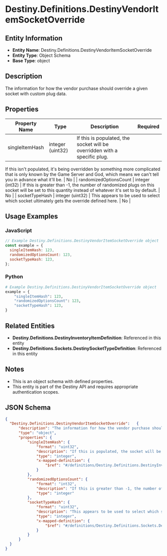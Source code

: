 # Destiny.Definitions.DestinyVendorItemSocketOverride

## Entity Information
- **Entity Name**: Destiny.Definitions.DestinyVendorItemSocketOverride
- **Entity Type**: Object Schema
- **Base Type**: object

## Description
The information for how the vendor purchase should override a given socket with custom plug data.

## Properties

| Property Name | Type | Description | Required |
|---------------|------|-------------|----------|
| singleItemHash | integer (uint32) | If this is populated, the socket will be overridden with a specific plug.
If this isn't populated, it's being overridden by something more complicated that is only known by the Game Server and God, which means we can't tell you in advance what it'll be. | No |
| randomizedOptionsCount | integer (int32) | If this is greater than -1, the number of randomized plugs on this socket will be set to this quantity instead of whatever it's set to by default. | No |
| socketTypeHash | integer (uint32) | This appears to be used to select which socket ultimately gets the override defined here. | No |

## Usage Examples

### JavaScript
```javascript
// Example Destiny.Definitions.DestinyVendorItemSocketOverride object
const example = {
  singleItemHash: 123,
  randomizedOptionsCount: 123,
  socketTypeHash: 123,
};
```

### Python
```python
# Example Destiny.Definitions.DestinyVendorItemSocketOverride object
example = {
    "singleItemHash": 123,
    "randomizedOptionsCount": 123,
    "socketTypeHash": 123,
}
```

## Related Entities
- **Destiny.Definitions.DestinyInventoryItemDefinition**: Referenced in this entity
- **Destiny.Definitions.Sockets.DestinySocketTypeDefinition**: Referenced in this entity

## Notes
- This is an object schema with defined properties.
- This entity is part of the Destiny API and requires appropriate authentication scopes.

## JSON Schema
```json
{
  "Destiny.Definitions.DestinyVendorItemSocketOverride":   {
      "description": "The information for how the vendor purchase should override a given socket with custom plug data.",
      "type": "object",
      "properties": {
          "singleItemHash": {
              "format": "uint32",
              "description": "If this is populated, the socket will be overridden with a specific plug.\r\nIf this isn't populated, it's being overridden by something more complicated that is only known by the Game Server and God, which means we can't tell you in advance what it'll be.",
              "type": "integer",
              "x-mapped-definition": {
                  "$ref": "#/definitions/Destiny.Definitions.DestinyInventoryItemDefinition"
              }
          },
          "randomizedOptionsCount": {
              "format": "int32",
              "description": "If this is greater than -1, the number of randomized plugs on this socket will be set to this quantity instead of whatever it's set to by default.",
              "type": "integer"
          },
          "socketTypeHash": {
              "format": "uint32",
              "description": "This appears to be used to select which socket ultimately gets the override defined here.",
              "type": "integer",
              "x-mapped-definition": {
                  "$ref": "#/definitions/Destiny.Definitions.Sockets.DestinySocketTypeDefinition"
              }
          }
      }
  }
}
```
